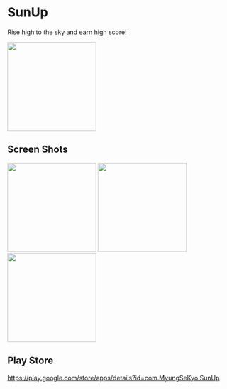 # SunUp  
Rise high to the sky and earn high score!

<img src="https://lh3.googleusercontent.com/RgrpumhWzdeYcikWrYgO8KaGw2hlQeI03elNryuJ80aODxKBwxYWtVsQnt6NTDTweg=w300-rw" width="200">

## Screen Shots

<img src="https://lh3.googleusercontent.com/YFYicET0c-fmIMImiWiFFQmvhDaN9dAaBNijrWy2GZU7s9DyDqE5N24sIuFhXxqnxq0=h900-rw" width="200"> <img src="https://lh3.googleusercontent.com/g51JREBAj3B4BVDdktwBeKyuC8JkyKcmnTMkw6-JM0Fn2UZJpWCGUfftssfXcOpnBvI=h900-rw" width="200"> <img src="https://lh3.googleusercontent.com/Uaf6bsHFf2oyYaktq5j5Jeies-fJWWwcq4F7gSuFMSjYX408N1-oky5_ku3BGb6pK4U=h900-rw" width="200">

## Play Store

https://play.google.com/store/apps/details?id=com.MyungSeKyo.SunUp
